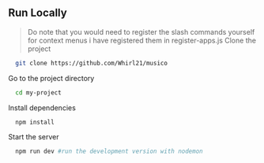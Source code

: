 
## Run Locally
>Do note that you would need to register the slash commands yourself for context menus i have registered them in register-apps.js
Clone the project

```bash
  git clone https://github.com/Whirl21/musico
```

Go to the project directory

```bash
  cd my-project
```

Install dependencies

```bash
  npm install
```

Start the server

```bash
  npm run dev #run the development version with nodemon
```